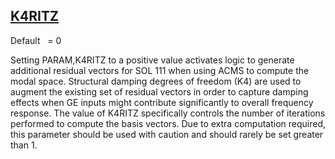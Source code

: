 ## [K4RITZ](https://nexus.hexagon.com/documentationcenter/bundle/MSC_Nastran_2022.4/page/Nastran_Combined_Book/qrg/parameters/TOC.K4RITZ.xhtml)

Default    = 0

Setting PARAM,K4RITZ to a positive value activates logic to generate additional residual vectors for SOL 111 when using ACMS to compute the modal space. Structural damping degrees of freedom (K4) are used to augment the existing set of residual vectors in order to capture damping effects when GE inputs might contribute significantly to overall frequency response. The value of K4RITZ specifically controls the number of iterations performed to compute the basis vectors. Due to extra computation required, this parameter should be used with caution and should rarely be set greater than 1.

